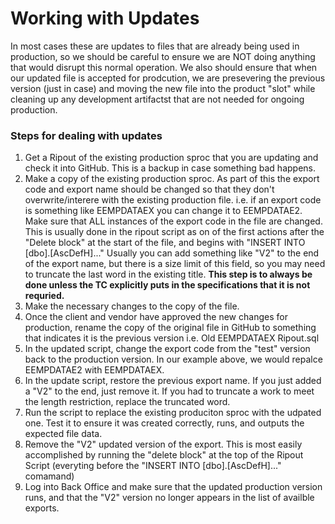 # Working with Updates

In most cases these are updates to files that are already being used in production, so we should be careful to ensure we are NOT doing anything that would disrupt this normal operation. We also should ensure that when our updated file is accepted for prodcution, we are presevering the previous version (just in case) and moving the new file into the product "slot" while cleaning up any development artifactst that are not needed for ongoing production.

### Steps for dealing with updates
1. Get a Ripout of the existing production sproc that you are updating and check it into GitHub. This is a backup in case something bad happens.
2. Make a copy of the existing production sproc. As part of this the export code and export name should be changed so that they don't overwrite/interere with the existing production file. i.e. if an export code is something like EEMPDATAEX you can change it to EEMPDATAE2. Make sure that ALL instances of the export code in the file are changed. This is usually done in the ripout script as on of the first actions after the "Delete block" at the start of the file, and begins with "INSERT INTO [dbo].[AscDefH]..." Usually you can add something like "V2" to the end of the export name, but there is a size limit of this field, so you may need to truncate the last word in the existing title. **This step is to always be done unless the TC explicitly puts in the specifications that it is not requried.**
3. Make the necessary changes to the copy of the file.
4. Once the client and vendor have approved the new changes for production, rename the copy of the original file in GitHub to something that indicates it is the previous version i.e. Old EEMPDATAEX Ripout.sql
5. In the updated script, change the export code from the "test" version back to the production version. In our example above, we would repalce EEMPDATAE2 with EEMPDATAEX.
6. In the update script, restore the previous export name. If you just added a "V2" to the end, just remove it. If you had to truncate a work to meet the length restriction, replace the truncated word.
7. Run the script to replace the existing produciton sproc with the udpated one. Test it to ensure it was created correctly, runs, and outputs the expected file data.
8. Remove the "V2" updated version of the export. This is most easily accomplished by running the "delete block" at the top of the Ripout Script (everyting before the "INSERT INTO [dbo].[AscDefH]..." comamand)
9. Log into Back Office and make sure that the updated production version runs, and that the "V2" version no longer appears in the list of availble exports.